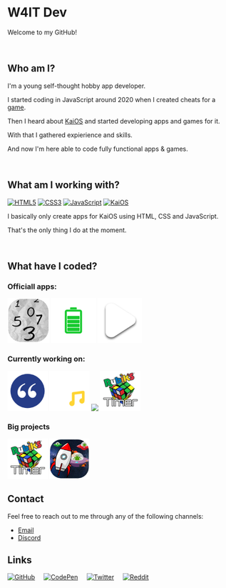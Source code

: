 # W4IT Dev


Welcome to my GitHub!

<br>

## Who am I?
I'm a young self-thought hobby app developer.

I started coding in JavaScript around 2020 when I created cheats for a [game](https://moomooio.fandom.com/wiki/MooMoo.io_Wiki).

Then I heard about [KaiOS](https://www.kaiostech.com/) and started developing apps and games for it.

With that I gathered expierience and skills.

And now I'm here able to code fully functional apps & games.

<br>

## What am I working with?
[![HTML5](https://img.shields.io/badge/HTML5-E34F26?logo=html5&logoColor=white&style=for-the-badge)](https://www.google.com/search?q=HTML5)
[![CSS3](https://img.shields.io/badge/css3-1572B6?logo=html5&logoColor=white&style=for-the-badge)](https://www.google.com/search?q=CSS3)
[![JavaScript](https://img.shields.io/badge/Javascript-F7DF1E?logo=javascript&logoColor=white&style=for-the-badge)](https://www.google.com/search?q=JavaScript)
[![KaiOS](https://img.shields.io/badge/KaiOS-6F02B5?logo=kaios&style=for-the-badge)](https://www.kaiostech.com/)

I basically only create apps for KaiOS using HTML, CSS and JavaScript.

That's the only thing I do at the moment.

<br>

## What have I coded?
### Officiall apps:
[<img style="height: 100px;" src="https://github.com/W4IT-Dev/Falling-Numbers/blob/master/img/icons/icon.png">](https://www.github.com/W4IT-Dev/falling-numbers)
[<img style="height: 100px;" src="https://github.com/W4IT-Dev/Battery-Manager/blob/main/assets/image/icon.png">](https://www.github.com/W4IT-Dev/battery-manager)
[<img style="height: 100px;" src="https://github.com/W4IT-Dev/bored/blob/main/icon_112.png">](https://github.com/W4IT-Dev/Bored)

### Currently working on:
[<img style="height: 90px;" src="https://github.com/W4IT-Dev/Quotle/blob/main/icon.png">](https://github.com/W4IT-Dev/Quotle)
[<img style="height: 90px;" src="https://github.com/W4IT-Dev/Get-Your-Lyrics/blob/main/icon.png">](https://github.com/W4IT-Dev/Get-Your-Lyrics)
[<img style="height: 90px;" src="https://github.com/W4IT-Dev/W4IT-Dev/assets/110252354/44092a6c-1a27-43f7-9004-8b684c4b9ec4">](https://github.com/W4IT-Dev/Stay-hydrated/)
[<img style="height: 90px;" src="https://github.com/W4IT-Dev/Rubiks-Cube-Timer/blob/main/img/icon.png">](https://github.com/W4IT-Dev/Rubiks-Cube-Timer)

### Big projects
[<img style="height: 90px;" src="https://github.com/W4IT-Dev/Rubiks-Cube-Timer/blob/main/img/icon.png">](https://github.com/W4IT-Dev/Rubiks-Cube-Timer)
[<img style="height: 90px;" src="https://github.com/W4IT-Dev/Space-Shuttle/blob/main/img/icons/icon.png">](https://github.com/W4IT-Dev/space-shuttle)


## Contact
Feel free to reach out to me through any of the following channels:
* [Email](mailto:w4it.dev.business@gmail.com)
* [Discord](https://www.discord.com/users/1061357254126866495/)


## Links
[![GitHub](https://img.shields.io/badge/GitHub-@W4IT--Dev-181717?logo=github&style=for-the-badge)‎](https://www.github.com/W4IT-Dev/) ‎ ‎ ‎ ‎ 
[![CodePen](https://img.shields.io/badge/CodePen-@W4IT-000000?logo=codepen&style=for-the-badge)‎](https://www.codepen.io/W4IT/) ‎ ‎ ‎ ‎ 
[![Twitter](https://img.shields.io/badge/Twitter-@W4IT--Dev-1D9BF0?logo=twitter&style=for-the-badge)](https://twitter.com/W4ITdev)‎ ‎ ‎ ‎ ‎ 
[![Reddit](https://img.shields.io/badge/Reddit-@W4IT--Dev-FF4500?logo=reddit&style=for-the-badge)](‎https://www.reddit.com/user/W4IT-DEV/) ‎ ‎ ‎ ‎ 
